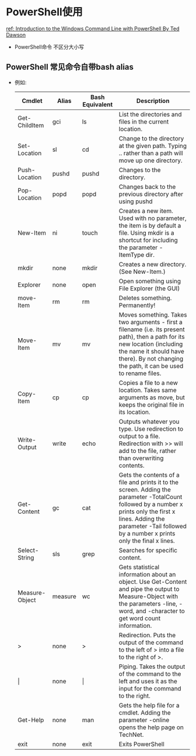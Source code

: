 # PowerShell使用  
[ref: Introduction to the Windows Command Line with PowerShell By Ted Dawson](https://programminghistorian.org/en/lessons/intro-to-powershell#quick-reference)  
- PowerShell命令 不区分大小写  
## PowerShell 常见命令自带bash alias  
  - 例如:  
    
    | Cmdlet | Alias | Bash Equivalent | Description |
    | ------ | ----- | --------------- | ----------- |
    | Get-ChildItem |	gci |	ls | List the directories and files in the current location. |
    | Set-Location | sl | cd | Change to the directory at the given path. Typing .. rather than a path will move up one directory. |
    | Push-Location |	pushd |	pushd |	Changes to the directory. |
    | Pop-Location | popd |	popd | Changes back to the previous directory after using pushd |
    | New-Item | ni |	touch |	Creates a new item. Used with no parameter, the item is by default a file. Using mkdir is a shortcut for including the parameter -ItemType dir. |
    | mkdir |	none | mkdir | Creates a new directory. (See New-Item.) |
    | Explorer | none |	open | Open something using File Explorer (the GUI) |
    | move-Item |	rm | rm | Deletes something. Permanently! |
    | Move-Item |	mv | mv | Moves something. Takes two arguments - first a filename (i.e. its present path), then a path for its new location (including the name it should have there). By not changing the path, it can be used to rename files. |
    | Copy-Item	| cp | cp |	Copies a file to a new location. Takes same arguments as move, but keeps the original file in its location. |
    | Write-Output | write | echo |	Outputs whatever you type. Use redirection to output to a file. Redirection with >> will add to the file, rather than overwriting contents. |
    | Get-Content | gc | cat | Gets the contents of a file and prints it to the screen. Adding the parameter -TotalCount followed by a number x prints only the first x lines. Adding the parameter -Tail followed by a number x prints only the final x lines. |
    | Select-String | sls | grep | Searches for specific content. |
    | Measure-Object | measure | wc | Gets statistical information about an object. Use Get-Content and pipe the output to Measure-Object with the parameters -line, -word, and -character to get word count information. |
    | > | none | > | Redirection. Puts the output of the command to the left of > into a file to the right of >. |
    | \| | none | \| | Piping. Takes the output of the command to the left and uses it as the input for the command to the right. |
    | Get-Help | none | man | Gets the help file for a cmdlet. Adding the parameter -online opens the help page on TechNet. |
    | exit | none | exit | Exits PowerShell |

